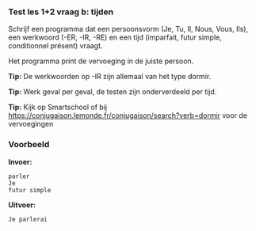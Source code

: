 ### Test les 1+2 vraag b: tijden
Schrijf een programma dat een persoonsvorm (Je, Tu, Il, Nous, Vous, Ils), een werkwoord (-ER, -IR, -RE) en een tijd (imparfait, futur simple, conditionnel présent) vraagt.

Het programma print de vervoeging in de juiste persoon.

**Tip:** De werkwoorden op -IR zijn allemaal van het type dormir.

**Tip:** Werk geval per geval, de testen zijn onderverdeeld per tijd.

**Tip:** Kijk op Smartschool of bij https://conjugaison.lemonde.fr/conjugaison/search?verb=dormir voor de vervoegingen


### Voorbeeld
**Invoer:**

    parler
    Je
    futur simple
    
**Uitvoer:**

    Je parlerai
